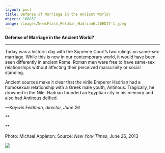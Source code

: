```yaml
---
layout: post
title: Defense of Marriage in the Ancient World?
object: 108857
image: /images/NewsFlash_Feldman_Hadrian6.26EDIT-1.jpeg
---
```

**Defense of Marriage in the Ancient World?**

****

Today was a historic day with the Supreme Court’s two rulings on same-sex marriage. While this is new in our contemporary world, it would have been seen differently in ancient Rome. Roman men were free to have same-sex relationships without affecting their perceived masculinity or social standing. 

Ancient sources make it clear that the virile Emperor Hadrian had a homosexual relationship with a Greek male youth, Antinous. Tragically, he drowned in the Nile. Hadrian founded an Egyptian city in his memory and also had Antinous deified.

*—Kaywin Feldman, director, June 26*

**

**

Photo: Michael Appleton; Source: *New York Times*, June 26, 2013

![]({{siteurl.base}}/images/NewsFlash_Feldman_Hadrian6.26EDIT-1.jpeg)
